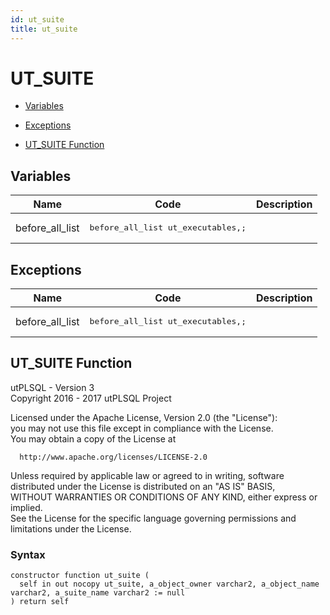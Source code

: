 ```yaml
---
id: ut_suite
title: ut_suite
---
```


# UT_SUITE




- [Variables](#variables)

- [Exceptions](#exceptions)

- [UT_SUITE Function](#ut_suite)



## Variables<a name="variables"></a>

Name | Code | Description
--- | --- | ---
before_all_list | <pre>before_all_list ut_executables,;</pre> | 



## Exceptions<a name="exceptions"></a>

Name | Code | Description
--- | --- | ---
before_all_list | <pre>before_all_list ut_executables,;</pre> | 




 
## UT_SUITE Function<a name="ut_suite"></a>


<p>
<p>utPLSQL - Version 3<br />  Copyright 2016 - 2017 utPLSQL Project</p><p>  Licensed under the Apache License, Version 2.0 (the &quot;License&quot;):<br />  you may not use this file except in compliance with the License.<br />  You may obtain a copy of the License at</p><pre><code>  http://www.apache.org/licenses/LICENSE-2.0</code></pre><p>  Unless required by applicable law or agreed to in writing, software<br />  distributed under the License is distributed on an &quot;AS IS&quot; BASIS,<br />  WITHOUT WARRANTIES OR CONDITIONS OF ANY KIND, either express or implied.<br />  See the License for the specific language governing permissions and<br />  limitations under the License.</p>
</p>

### Syntax
```plsql
constructor function ut_suite (
  self in out nocopy ut_suite, a_object_owner varchar2, a_object_name varchar2, a_suite_name varchar2 := null
) return self
```

 





 
